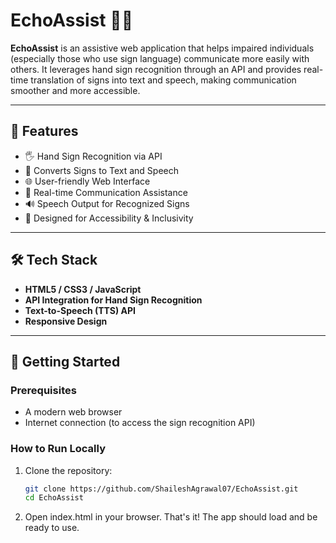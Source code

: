 # EchoAssist 🤟💬

**EchoAssist** is an assistive web application that helps impaired individuals (especially those who use sign language) communicate more easily with others. It leverages hand sign recognition through an API and provides real-time translation of signs into text and speech, making communication smoother and more accessible.

---

## 🌟 Features

- 🖐️ Hand Sign Recognition via API
- 📢 Converts Signs to Text and Speech
- 🌐 User-friendly Web Interface
- 🔄 Real-time Communication Assistance
- 🔊 Speech Output for Recognized Signs
- 🎯 Designed for Accessibility & Inclusivity

---

## 🛠️ Tech Stack

- **HTML5 / CSS3 / JavaScript**
- **API Integration for Hand Sign Recognition**
- **Text-to-Speech (TTS) API**
- **Responsive Design**

---

## 🚀 Getting Started

### Prerequisites

- A modern web browser
- Internet connection (to access the sign recognition API)

### How to Run Locally

1. Clone the repository:
   ```bash
   git clone https://github.com/ShaileshAgrawal07/EchoAssist.git
   cd EchoAssist
   ```

2. Open index.html in your browser.
     That's it! The app should load and be ready to use.
